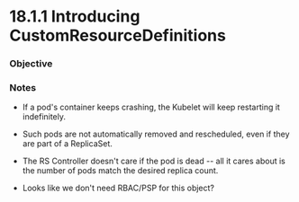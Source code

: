 # 18.1.1 Introducing CustomResourceDefinitions

### Objective

### Notes
- If a pod's container keeps crashing, the Kubelet will keep restarting it indefinitely.
- Such pods are not automatically removed and rescheduled, even if they are part of a ReplicaSet.
- The RS Controller doesn't care if the pod is dead -- all it cares about is the number of pods match the desired replica count.

- Looks like we don't need RBAC/PSP for this object?
